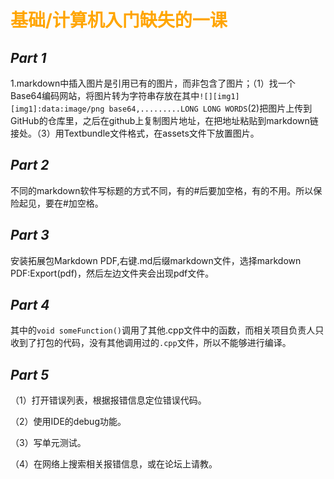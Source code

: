 # <font color=orange> 基础/计算机入门缺失的一课 </font>
## *Part 1*

1.markdown中插入图片是引用已有的图片，而非包含了图片；（1）找一个Base64编码网站，将图片转为字符串存放在其中`![][img1]      [img1]:data:image/png base64,.........LONG LONG WORDS`(2)把图片上传到GitHub的仓库里，之后在github上复制图片地址，在把地址粘贴到markdown链接处。（3）用Textbundle文件格式，在assets文件下放置图片。

## *Part 2*

不同的markdown软件写标题的方式不同，有的#后要加空格，有的不用。所以保险起见，要在#加空格。

## *Part 3*

安装拓展包Markdown PDF,右键.md后缀markdown文件，选择markdown PDF:Export(pdf)，然后左边文件夹会出现pdf文件。

## *Part 4*
其中的`void someFunction()`调用了其他.cpp文件中的函数，而相关项目负责人只收到了打包的代码，没有其他调用过的`.cpp`文件，所以不能够进行编译。
## *Part 5*
（1）打开错误列表，根据报错信息定位错误代码。

（2）使用IDE的debug功能。

（3）写单元测试。

（4）在网络上搜索相关报错信息，或在论坛上请教。